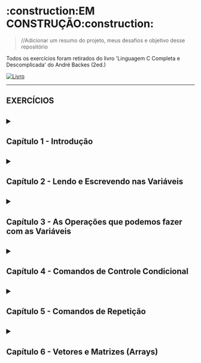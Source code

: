 <H1>:construction:EM CONSTRUÇÃO:construction:</H1>
  
  >//Adicionar um resumo do projeto, meus desafios e objetivo desse repositório

Todos os exercícios foram retirados do livro 'Linguagem C Completa e Descomplicada' do André Backes (2ed.)

[![Livro](https://m.media-amazon.com/images/I/718hLqm6snL._SY385_.jpg)](https://www.amazon.com.br/Linguagem-C-ANDR%C3%89-BACKES/dp/8535291067)

---

<H2>EXERCÍCIOS<H2>

<details>
  <summary><H4>Capítulo 1 - Introdução</H4></summary>
  
    !!! Sem exercícios !!!
  
</details>

<details>
  <summary><H4>Capítulo 2 - Lendo e Escrevendo nas Variáveis</H4></summary>
    
    1) Elabore um programa que escreva as mensagens "Início do programa" e "Fim" na tela, uma em
    cada linha, usando apenas um comendo printf().

    2) Escreva um programa que leia um número inteiro e depois o imprima

    3) Escreva um programa que leia um número inteiro e depois imprima a mensagem "Valor lido:",
    seguido do valor inteiro. Use apenas um comando printf().

    4) Faça um programa que leia um número inteiro e depois o imprima usando o operador "%f".
    Veja o que aconteceu

    5) Faça um programa que leia um valor do tipo float e depois o imprima usando o operador "%d".
    Veja o que aconteceu

    6) Faça um programa que leia um valor do tipo double e depois o imprima na forma de notação
    científica.
    
    7) Elabore um programa que leia um caractere e depois o imprima como um valor inteiro.

    8) Faça um programa que leia dois números inteiros e depois os imprima na ordem inversa em que eles foram lidos.

    9) Faça um programa que leia dois valores do tipo float. Use um único comando de leitura para
    isso. Em seguida, imprima os valores na ordem inversa em que eles foram lidos.

    10) Elabore um programa que solicite ao usuário entrar com o valor do dia, mês e ano (inteiros).
    Em seguida, imprima os valores lidos separados por uma barra (/).

    11) Elabore um programa que contenha uma constante qualquer do tipo float. Use um comando
    #define. Imprima essa constante.

    12) Elabore um programa que contenha uma constante qualquer do tipo int. Use o comando cosnt.
    Imprima essa constante.

    13) Faça um programa que leia um caractere do tipo char e depois o imprima entre aspas duplas.
    Assim, se o caractere lido for a letra A, deverá ser impresso "A".

    14) Faça um programa que leia três caracteres do tipo char e depois impria um em cada linha.
    Use um único comando printf() para isso.

    15) Escreva um programa que leia três variáves: char, int e float. Em seguida, imprima-as de três
    maneiras diferentes: separadas por espaços, por uma tabulação horizontal e uma em cada linha.
    Use um único comando printf() para cada operação de escrita das três variáveis.

</details>

<details>

  <summary><H4>Capítulo 3 - As Operações que podemos fazer com as Variáveis</H4></summary>

    1) Faça um programa que leia um número inteiro e retorne se antecessor e seu sucessor.

    2) Faça um programa que leia um número real e imprima a quinta parte desse número.

    3) Faça um programa que leia três valores inteiros e mostre sua soma.

    4) Leia quatro valores do tipo float. Calcule e exiba a média aritmética desses valores.

    5) Faça um programa que calcule o ano de nascimento de uma pessoa a partir de sua idade e do 
    ano atual.

    6) Leia uma velocidade em km/h (quilômetros por hora) e apresente convertida em m/s (metros 
    por segundo). A fórmula de conversão é M=K/36, sendo K a velocidade em km/h e M em m/s.

    7) Faça um programa que leia um valor em reais e a cotação do dólar. Em seguida, imprima o valor
    correspondente em dólares.

    8) Leia um valor que represente uma temperatura em graus Celsius e apresente-a convertida em
    graus Fahrenheit. A fórmula de conversão é: F = C * (9.0/5.0) + 32.0, sendo F a temperatura 
    em Fahrenheit e C a temperatura em Celsius.

    9) Leia um ângulo em graus e apresente-o convertido em radianos. A fórmula de conversão é R = G
    * π/180, sendo G o ângulo em graus e R em radianos e π = 3.141592.

    10) A importância de R$780.000,00 será dividida entre três ganhadores de um concurso, sendo
    que:
     i. O primeiro ganhador receberá 46% do total.
     ii. O segundo receberá 32% do total.
     iii. O terceiro receberá o restante.
 
    Calcule e imprima a quantia recebida por cada um dos ganhadores.

    11) Leia o valor do raio de um círculo. Calcule e imprima a área do círculo correspondente. A área 
    do círculo é A = π * raio², sendo π = 3.141592.

    12) Leia a altura e o raio de um cilindro circular e imprima o volume desse cilindro. O volume de
    um cilindro circular é calculado por meio da seguinte fórmula:
                                    V = π * raio² * altura,
    em que π = 3.141592.

    13) Sejam a e b os catetos de um triângulo cuja hipotenusa h é obtida pela equação:
                                                h = √a² + b²
    Faça um programa que leia os valores de a e b, e calcule o valor da hipotenusa através da fórmula
    dada. Imprima o resultado.

    14) Faça um programa que converta uma letra maiúscula em letra minúscula. Use a tabela ASCII
    para isso.

    15) Faça um programa para ler um número inteiro positivo de três dígitos. Em seguida, calcule e
    mostre o número formado pelos dígitos invertidos do número lido. Exemplo: Número lido = 123
    Número gerado = 321
  
    16) Escreva um programa que leia um número inteiro e mostre a multiplicação e a divisão 
    desse número por dois (utilize os operadores de deslocamento de bits).

    17) Escreva um programa que leia um número inteiro e mostre o seu complemento bit a bit.

    18) Elabore um programa que leia dois números inteiros e exiba o deslocamento, à esquerda e à 
    direita, do primeiro número pelo segundo.

    19) Elabore um programa que leia dois números inteiros e exiba o resultado das operações de "ou
    exclusivo", "ou bit a bit" e "e bit a bit" entre eles.
    
</details>

<details>
  <summary><H4>Capítulo 4 - Comandos de Controle Condicional</H4></summary>

    1) Faça um programa que leia dois números e mostre qual deles é o maior.

    2) Faça um programa que leia dois números e mostre o maior deles. Se, por acaso, os dois números 
    forem iguais, imprima a mensagem "Números Iguais".

    3) Faça um programa que leia um número inteiro e verifique se esse número é par ou ímpar.

    4) Faça um programa que leia o salário de um trabalhador e o valor da prestação de um emprés-
    timo. Se a prestação:
      ◻️ For maior que 20% do salário, imprima: "Empréstimo não concedido."
      ◻️ Caso contrário, imprima: "Empréstimo concedido."

    5) Faça um programa que leia um número e, caso ele seja positivo, calcule e mostre:
      ◻️ O número digitado ao quadrado.
      ◻️ A raiz quadrada do número digitado.

    6) Faça um programa que receba a altura e o sexo biológico de uma pessoa e calcule e mostre seu peso ideal,
    utilizando as seguintes fórmulas (em que "h" corresponde à altura):
      ◻️ Homens: (72,7 * h) - 58
      ◻️ Mulheres: (62,1 * h) - 44,7

    7) Uma empresa vende o mesmo produto para quatro diferentes estados. Cada estado possui uma
    taxa diferente de imposto sobre o produto. Faça um programa em que o usuário entre com o
    valor e o estado de destino do produto e o programa retorne o preço final do produto acrescido
    do imposto do estado em que ele será vendido. Se o estado digitado não for válido, mostrará
    uma mensagem de erro.

  Estado  | MG | SP  | RJ  | MS
  ------- |----|-----|-----|----
  Imposto | 7% | 12% | 15% | 8%

    8) Escreva um programa que, dada a idade de um nadador, classifique-0 em uma das seguintes categorias:

  Categoria | Idade
  ----------|-------
  Infantil A| 5-7
  Infantil B|8-10
  Juvenil A |11-13
  Juvenil B |14-17
  Sênior    |maiores de 18 anos

    9) Faça um programa que leia a altura e o peso de uma pessoa. De acordo com a tabela a seguir,
    verifique e mostre qual a classificação dessa pessoa.

  
<!-- Precisei usar um código em HTML por questões de limitação a mesclagem de células no Markdown (Ajuda do Copilot) -->
<table>
  <tr>
    <th rowspan="2">Altura</th> <!-- Célula mesclada verticalmente -->
    <th colspan="3">Peso</th>   <!-- Célula mesclada horizontalmente -->
  </tr>
  <tr>
    <th>Até 60</th>
    <th>Entre 60-90 (inclusive)</th>
    <th>Acima de 90</th>
  </tr>
  <tr>
    <td>Menor do que 1,20</td>
    <td>A</td>
    <td>D</td>
    <td>G</td>
  </tr>
  <tr>
    <td>1,20 - 1,70</td>
    <td>B</td>
    <td>E</td>
    <td>H</td>
  </tr>
  <tr>
    <td>Maior do que 1,70</td>
    <td>C</td>
    <td>F</td>
    <td>I</td>
  </tr>
</table>

    10) Faça um programa que leia três números inteiros positivos e efetue o cálculo de uma das
    seguintes médias de acordo com um valor numérico digitado pelo usuário e mostrado na
    tabela a seguir:

<!-- Novamente utilizando uma tabela pelo HTML. Dessa vez fiz a estrutura sem ajuda do copilot ^-^ -->
<table>

  <tr>
    <th>Número digitado</th>
    <th>Média</th>
  </tr>
  <tr>
    <td>1</td>
    <td>Geométrica <br><br> x * y * z</td>
  </tr>
  <tr>
    <td>2</td>
    <td>Ponderada <br><br> $\frac{x+2*y+3*z}{6}$<br><br></td>
  </tr>
  <tr>
    <td>3</td>
    <td>Harmônica <br><br> $\frac{1}{\frac{1}{x}+\frac{1}{y}+\frac{1}{z}}$<br></td>
  </tr>
  <tr>
    <td>4</td>
    <td>Aritmética <br><br> $\frac{x+y+z}{3}$</td>
  </tr>
</table>

_**!!!** Matematicamente a tabela do livro não está correta. As média Geométrica e Harmônica possuem erros na sua representação. No código irei seguir a forma matemática onde, Média Geométrica é a raiz cúbica da multiplicação desses 3 números. Já a média harmônica é praticamente o inverso da média aritmética dos inversos desses números._

    11) Faça um programa que informe o mês de acordo com o número digitado pelo usuário.Exemplo:
    Entrada = 4. Saída = Abril.

    12) Usando o comando switch, escreva um programa que leia um inteiro entre 1 e 7 e imprima o
    dia da semana correspondente a esse número. Isto é, domingo, se 1, segunda-feira, se 2, e assim
    por diante.

    13) Faça um  programa que mostre ao usuário um menu com quatro opçõpes de operações matemáticas
    (as operações básicas, por exemplo). O usuário escolhe uma das opções, e o seu programa pede
    dois valores numéricos e realiza as operação, mostrando o resultado.

    14) Faça um programa para verificar se determinado número inteiro lido é divisível por 3 ou 5, mas
    não simultaneamente pelos dois.

    15) Faça um programa que leia os coeficientes de uma equação do segundo grau. Em seguida, calcule
    e mostre as raízes dessa equação, lembrando que as raízes são calculadas como:

  $x= \frac{-b +- \sqrt{∆}}{2 * a}$

    em que ∆ = b² - 4 * a * c e ax² + bx + c = 0 representa uma equação do segundo grau. A variável
    'a' tem de ser diferente de zero. Caso seja igual, imprima a mensagem "Não é equação de segundo
    grau". Do contrário, imprima:
    ◻️ Se ∆ < 0, não existe real. Imprima a mensagem "Não existe raiz".
    ◻️ Se ∆ = 0, existe uma raiz real. Imprima a raiz e a mensagem "Raiz única".
    ◻️ Se ∆ > 0, existem duas raízes reais. Imprima as raízes.
</details>

<details>  
  <summary><H4>Capítulo 5 - Comandos de Repetição</H4></summary>

    1) Faça um programa que leia um número inteiro positivo N e imprima todos os números naturais
    de 0 até N em ordem crescente.

    2) Faça um programa que leia um número inteiro positivo N e imprima todos os números naturais
    de 0 até N em ordem decrescente.

    3) Faça um programa que leia um número inteiro N e depois imprima os N primeiros números
    naturais ímpares.

    4) Faça um programa que determine e mostre os cinco primeiros múltiplos de 3 considerando
    números maiores que 0.

    5) Faça um programa que calcule e mostre a soma dos 50 primeiros números pares.

    6) Faça um programa que mostre uma contagem regressiva na tela, iniciando em 10 e terminando
    em 0. Mostre uma mensagem "FIM!" após a contagem.

    7) Elabore um programa que peça ao usuário para digitar 10 valores. Some esses valores e apresente
    o resultado na tela.

    8) Faça um programa que leia 10 inteiros e imprima sua média.

    9) Escreva um programa que leia 10 números e escreva o menor valor lido e o maior valor lido.

    10) Faça um programa que leia 10 inteiros positivos, ignorando não positivos, e imprima sua
    média.

    11) Faça um algoritmo que leia um número positivo e imprima seus divisores. Exemplo: Os
    divisores do número 66 são: 1, 2, 3, 6, 11, 22, 33 e 66.

    12) Escreva um programa que leia um número inteiro e calcule a soma de todos os divisores desse
    número, com exceção dele próprio. Exemplo: A soma dos divisores do número 66 é 1 + 2 +
    3 + 6 + 11 + 22 + 33 = 78.

    13) Faça um programa que exiba a soma de todos os números naturais abaixo de 1.000 que são
    múltiplos de 3 ou 5.

    14) Escreva um programa que leia um número inteiro, maior ou igual a zero, do usuário. Imprima
    o enésimo termo da sequência de Fibonacci. Essa sequência começa no termo de ordem zero,
    e, a partir do segundo termo, seu valor é dado pela soma dos dois termos anteriores. Alguns
    termos dessa sequência são: 0, 1, 1, 2, 3, 5, 8, 13, 21, 34.

    15) Elabore um programa que faça a leitura de vários números inteiros até que se digite um número
    negativo. O programa tem que retornar o maior e o menor número lido.

    16) Em matemática, o número harmônico designado por Hn define-se como o enésimo termo da
    série harmônica. Ou seja:

  $Hn = 1+\frac{1}{2}+\frac{1}{3}+\frac{1}{4}...+\frac{1}{n}$

    Apresente um programa que calcule o valor de qualquer Hn.
  
    17) Escreva um programa que leia um número inteiro positivo N e em seguida imprima N linhas
    do chamado triângulo de Floyd:
    1
    2 3
    4 5 6
    7 8 9 10
    11 12 13 14 15
    16 17 18 19 20 21
  
  _**!!!** O triângulo mostrado no livro está incorreto! Falta o 7 na terceira fileira do triângulo._

    18) Faça um programa que receba um número inteiro maior do que 1 e verifique se o número
    fornecido é primo ou não.

    19) Faça um programa que calcule e escreva o valor de S:

  $S = \frac{1}{1}+\frac{3}{2}+\frac{5}{3}+\frac{7}{4}+...+\frac{99}{50}$

  _**!!!** A expressão mostrada no livro está incorreta! Não há progressão lógica que_
  _termine com o numerador 99 e o denominador 55. A lógica correta é 99/50 OU 109/55._
  
    20) Faça um programa que leia um valor inteiro e positivo N, calcule e mostre o valor E, conforme
    a fórmula a seguir:

  $E=\frac{1}{1!}+\frac{1}{2!}+\frac{1}{3!}+...+\frac{1}{N!}$

    21) Escreva um programa que leia certa quantidade de números, imprima o maior deles e quantas
    vezes o maior número for lido. A quantidade de números a serem lidos deve ser fornecida pelo
    usuário.

</details>

<details>
  <summary><H4>Capítulo 6 - Vetores e Matrizes (Arrays)</H4></summary>

  <summary><H8>Vetores</H8></summary>

  <details>
  <summary></summary>

      1) Crie um programa que leia do teclado seis valores inteiros e em seguida mostre na tela os valores
      lidos.

      2) Crie um programa que leia do teclado seis valores inteiros e em seguida mostre na tela os valores
      lidos em ordem inversa.

      3) Faça um programa que leia cinco valores e os armazene em um vetor. Em seguida, mostre todos
      os valores lidos juntamente com a média dos valores.

      4) Faça um programa que possua um array de nome A que armazene seis números inteiros. O
      programa deve executar os seguintes passos:
        a) Atribua os seguintes valores a esse array: 1, 0, 5, -2, -5, 7.
        b) Armazene em uma variável a soma dos valores das posições A[0], A[1] e A[5] do array e
        mostre na tela essa soma
        c) Modifique o array na posição 4, atribuindo a essa posição o valor 100.
        d) Mostre na tela cada valor do array A, um em cada linha.

      5) Faça um programa que leia um vetor de oito posições. Em seguida, leia também dois valores X
      e Y quaisquer correspondentes a duas posições no vetor. Seu programa deverá exibir a soma dos
      valores encontrados nas respectivas posições X e Y.

      6) Escreva um programa que leia do teclado um vetor de 10 posições. Escreva na tela quantos
      valores pares foram armazenados nesse vetor.

      7) Faça um programa que receba do usuário um vetor X com 10 posições. Em seguida deverão ser
      impressos o maior e o menor elemento desse vetor.

      8) Faça um programa que preencha um vetor com 10 números reais. Em seguida, calcule e mostre
      na tela a quantidade de números negativos e a soma dos números positivos desse vetor.

      9) Faça um programa que receba do usuários dois arrays, A e B, com 10 números inteiros cada.
      Crie um novo array C calculando C= A - B. Mostre na tela os dados do array C.

      10) Faça um programa que preencha um vetor de tamanho 100 com os 100 primeiros números
      naturais que são múltiplos de 7. Ao final, imprima esse vetor na tela.

      11) Leia um conjunto de números reais, armazenando-o em vetor. Em seguida, calcule o quadrado
      de cada elemento desse vetor, armazenando esse resultado em outro vetor. Os conjuntos têm,
      no máximo, 20 elementos. Imprima os dois conjuntos de números.

      12) Faça um programa que leia um vetor de 10 posições. Verifique se existem valores iguais e os
      escreva na tela.

      13) Faça um programa para ler 10 números diferentes a serem armazenados em um vetor. Os
      números deverão ser armazenados no vetor na ordem em que forem lidos, sendo que, caso o
      usuário digite um número que já foi digitado, o programa deverá pedir a ele para digitar outro
      número. Note que cada valor digitado pelo usuário deve ser pesquisado no vetor, verificando se
      ele existe entre os números que já goram fornecidos. Exiba na tela o veotr final que foi digitado.

      14) Faça um programa que calcule o desvio-padrão d de um vetor V contendo n números
    
  $$d = \sqrt{\frac{1}{n - 1}\sum_{i=0}^{n=1} (V[i] - m)}$$
    
      em que m é a média desse vetor. Considere n = 10. O vetor v deve ser lido do teclado.

      15) Leia um vetor com 10 números de ponto flutuante. Em seguida, ordene os elementos desse
      vetor e imprima o vetor na tela.
  </details>

  <summary><H8>Matrizes</H8></summary>

  <details>
  <summary></summary>

      1) Faça um programa que leia uma matriz de tamanho 3 X 3. Imprima na tela o menor valor
      contido nessa matriz.

      2) Faça um programa que leia uma matriz de tamanho 4 X 4. Imprima na tela o maior valor
      contido nessa matriz e a sua localização (linha e coluna).

      3) Faça um programa que declare uma matriz de tamanho 5 X 5. Preencha com 1 a diagonal
      principal e com 0 os demais elementos. Ao final, escreva a matriz obtida na tela.

      4) Leia uma matriz de tamanho 4 X 4. Em seguida, conte e escreva na tela quantos valores maiores
      do que 10 ela possui.

      5) Leia uma matriz de tamanho 4 X 4. Em seguida, conte e escreva na tela quantos valores negativos
      ela possui.

      6) Leia uma matriz de tamanho 3 X 3. Em seguida, imprima a soma dos valores contidos em sua
      diagonal principal.

      7) Leia uma matriz de tamanho 3 X 3. Em seguida, imprima a soma dos valores contidos em sua
      diagonal secundária.

      8) Calcular e imprimir na tela uma matriz de tamanho 10 X 10, em que seus elementos são da
      forma:

  $$
  A[i][j] =
  \begin{cases}
  2i + 7j - 2 & \text {se } i < j \\
  3i^2 - 1 & \text {se } i = j \\
  4i^3 + 5j^2 + 1 & \text {se } i > j
  \end{cases}
  $$

      9) Faça um programa que permita ao usuário entrar com uma matriz de tamanho 3 X 3 de
      números inteiros. Em seguida, calcule um vetor contendo três posições, em que cada posição
      deverá armazenar a soma dos números de cada coluna da matriz. Exiba na tela esse array. Por
      exemplo, a matriz
<table>
  <tr>
    <td>5</td>
    <td>-8</td>
    <td>10</td>
  </tr>
  <tr>
    <td>1</td>
    <td>2</td>
    <td>15</td>
  </tr>
  <tr>
    <td>25</td>
    <td>10</td>
    <td>7</td>
  </tr>
</table>
      deverá gerar o vetor
<table>
<tr><td></td><td></td><td></td></tr>
  <tr>
    <td>31</td>
    <td>4</td>
    <td>32</td>
  </tr>
  <tr><td></td><td></td><td></td></tr>
</table>
      10) Leia uma matriz de tamanho 10 X 3 com as notas de 10 alunos em três provas. Em seguida,
      calcule e escreva na tela o número de alunos cuja pior nota foi na prova 1, o número de alunos
      cuja pior nota foi na prova 2 e o número de alunos cuja pior nota foi na prova 3.

      11) Faça um programa que leia uma matriz de tamanho 5 X  5. Calcule e imprima a soma dos ele-
      mentos dessa matriz que estão acima da diagonal principal.

      12) Faça um programa que leia uma matriz de tamanho 6 X 6. Calcule e imprima a soma dos ele-
      mentos dessa matriz que estão abaixo da diagonal principal.

      13) Faça um programa que leia uma amtriz de tamanho 5 X 5. Calcule e imprima a soma dos ele-
      mentos dessa matriz que não pertencem à diagonal principal nem à diagonal secundária.

      14) Faça um programa que leia uma matriz de tamanho 5 X 5. Calcule a soma dos elementos dessa
      matriz que pertencem à diagonal principal ou secundária. Calcule também a soma dos elementos
      que não pertencem a nenhuma das duas diagonais. Imprima na tela a diferença entre os dois
      valores.

      15) Faça um programa que leia uma matriz A de tamanho 5 X 5. Em seguida, calcule e imprima a
      matriz B, sendo que B = A².
  </details>
</details>